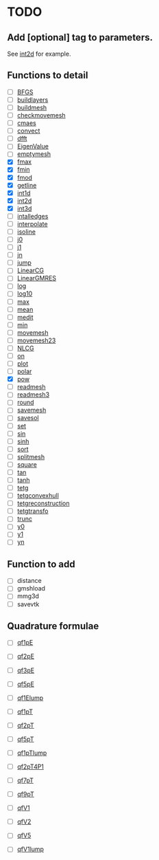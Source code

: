 # TODO

## Add [optional] tag to parameters.
See [int2d](functions/#int2d) for example.

## Functions to detail 

 - [ ] [BFGS](functions/#bfgs)
 - [ ] [buildlayers](functions/#buildlayers)
 - [ ] [buildmesh](functions/#buildmesh)
 - [ ] [checkmovemesh](functions/#checkmovemesh)
 - [ ] [cmaes](functions/#cmaes)
 - [ ] [convect](functions/#convect)
 - [ ] [dfft](functions/#dfft)
 - [ ] [EigenValue](functions/#eigenvalue)
 - [ ] [emptymesh](functions/#emptymesh)
 - [x] [fmax](functions/#fmax)
 - [x] [fmin](functions/#fmin)
 - [x] [fmod](functions/#fmod)
 - [x] [getline](functions/#getline)
 - [x] [int1d](functions/#int1d)
 - [x] [int2d](functions/#int2d)
 - [x] [int3d](functions/#int3d)
 - [ ] [intalledges](functions/#intalledges)
 - [ ] [interpolate](functions/#interpolate)
 - [ ] [isoline](functions/#isoline)
 - [ ] [j0](functions/#j0)
 - [ ] [j1](functions/#j1)
 - [ ] [jn](functions/#jn)
 - [ ] [jump](functions/#jump)
 - [ ] [LinearCG](functions/#linearcg)
 - [ ] [LinearGMRES](functions/#lineargmres)
 - [ ] [log](functions/#log)
 - [ ] [log10](functions/#log10)
 - [ ] [max](functions/#max)
 - [ ] [mean](functions/#mean)
 - [ ] [medit](functions/#medit)
 - [ ] [min](functions/#min)
 - [ ] [movemesh](functions/#movemesh)
 - [ ] [movemesh23](functions/#movemesh23)
 - [ ] [NLCG](functions/#nlcg)
 - [ ] [on](functions/#on)
 - [ ] [plot](functions/#plot)
 - [ ] [polar](functions/#polar)
 - [x] [pow](functions/#pow)
 - [ ] [readmesh](functions/#readmesh)
 - [ ] [readmesh3](functions/#readmesh3)
 - [ ] [round](functions/#round)
 - [ ] [savemesh](functions/#savemesh)
 - [ ] [savesol](functions/#savesol)
 - [ ] [set](functions/#set)
 - [ ] [sin](functions/#sin)
 - [ ] [sinh](functions/#sinh)
 - [ ] [sort](functions/#sort)
 - [ ] [splitmesh](functions/#splitmesh)
 - [ ] [square](functions/#square)
 - [ ] [tan](functions/#tan)
 - [ ] [tanh](functions/#tanh)
 - [ ] [tetg](functions/#tetg)
 - [ ] [tetgconvexhull](functions/#tetgconvexhull)
 - [ ] [tetgreconstruction](functions/#tetgreconstruction)
 - [ ] [tetgtransfo](functions/#tetgtransfo)
 - [ ] [trunc](functions/#trunc)
 - [ ] [y0](functions/#y0)
 - [ ] [y1](functions/#y1)
 - [ ] [yn](functions/#yn)

## Function to add

 - [ ] distance
 - [ ] gmshload
 - [ ] mmg3d
 - [ ] savevtk

## Quadrature formulae

 - [ ] [qf1pE](quadrature/#qf1pE)
 - [ ] [qf2pE](quadrature/#qf2pE)
 - [ ] [qf3pE](quadrature/#qf3pE)
 - [ ] [qf5pE](quadrature/#qf5pE)
 - [ ] [qf1Elump](quadrature/#qf1Elump)
 - [ ] [qf1pT](quadrature/#qf1pT)
 - [ ] [qf2pT](quadrature/#qf2pT)
 - [ ] [qf5pT](quadrature/#qf5pT)
 - [ ] [qf1pTlump](quadrature/#qf1pTlump)
 - [ ] [qf2pT4P1](quadrature/#qf2pT4P1)
 - [ ] [qf7pT](quadrature/#qf7pT)
 - [ ] [qf9pT](quadrature/#qf9pT)
 - [ ] [qfV1](quadrature/#qfV1)
 - [ ] [qfV2](quadrature/#qfV2)
 - [ ] [qfV5](quadrature/#qfV5)
 - [ ] [qfV1lump](quadrature/#qfV1lump)



